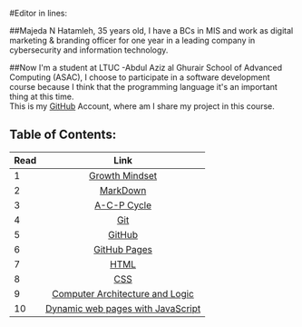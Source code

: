 #Editor in lines: 

##Majeda N Hatamleh, 35 years old,  I have a BCs in MIS and work as digital marketing & branding officer for one year in a leading company in cybersecurity and information technology. 

##Now I'm a student at LTUC -Abdul Aziz al Ghurair School of Advanced Computing (ASAC), I choose to participate in a software development course because I think that the programming language it's an important thing at this time.  
This is my [GitHub](https://github.com/majida-hatamleh) Account, where am I share my project in this course.


## Table of Contents:

Read       | Link     
 ------------- |:-------------:
1    | [Growth Mindset](https://github.com/majida-hatamleh/reading-notes/blob/main/Growth_Mindset)
2    | [MarkDown](https://github.com/majida-hatamleh/reading-notes/blob/main/markdown.md) 
3    | [A-C-P Cycle](https://github.com/majida-hatamleh/reading-notes/blob/main/acp.md)
4    | [Git](https://github.com/majida-hatamleh/reading-notes/blob/main/git.md)
5    | [GitHub](https://github.com/majida-hatamleh/reading-notes/blob/main/github.md)
6    | [GitHub Pages](https://github.com/majida-hatamleh/reading-notes/blob/main/github_pages.md)
7    | [HTML ](https://github.com/majida-hatamleh/reading-notes/blob/main/HTML5_Layout_and_Extra_Markup)|
8    | [ CSS ](https://github.com/majida-hatamleh/reading-notes/blob/main/HTML_and_CSS)
9    | [Computer Architecture and Logic](https://github.com/majida-hatamleh/reading-notes/blob/main/computers)
10   | [Dynamic web pages with JavaScript ](https://github.com/majida-hatamleh/reading-notes/blob/main/java_script)














